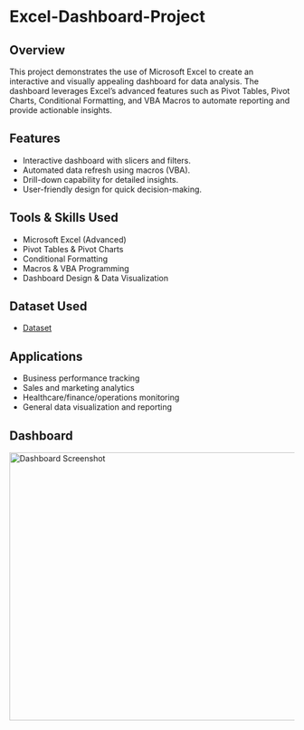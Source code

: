 # Excel-Dashboard-Project

## Overview
This project demonstrates the use of Microsoft Excel to create an interactive and visually appealing dashboard for data analysis. The dashboard leverages Excel’s advanced features such as Pivot Tables, Pivot Charts, Conditional Formatting, and VBA Macros to automate reporting and provide actionable insights.

## Features
- Interactive dashboard with slicers and filters.
- Automated data refresh using macros (VBA).
- Drill-down capability for detailed insights.
- User-friendly design for quick decision-making.

## Tools & Skills Used
- Microsoft Excel (Advanced)
- Pivot Tables & Pivot Charts
- Conditional Formatting
- Macros & VBA Programming
- Dashboard Design & Data Visualization

## Dataset Used
- <a href="https://github.com/udayborana/Excel-Dashboard-Project/blob/main/Excel%20Dashboard%20Project.xlsm">Dataset</a>

## Applications
- Business performance tracking
- Sales and marketing analytics
- Healthcare/finance/operations monitoring
- General data visualization and reporting

## Dashboard
<img width="935" height="474" alt="Dashboard Screenshot" src="https://github.com/user-attachments/assets/ce095913-d62e-45d7-84eb-c9b21d476ff4" />


